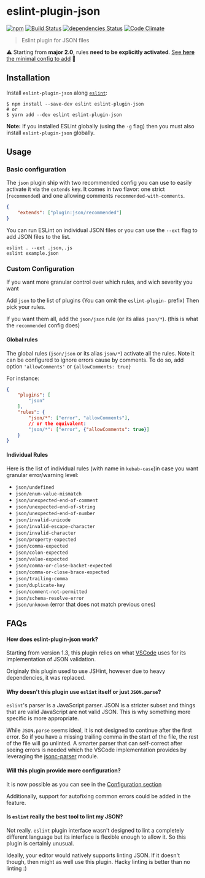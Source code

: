 # eslint-plugin-json

[![npm](https://img.shields.io/npm/v/eslint-plugin-json.svg)](https://www.npmjs.com/package/eslint-plugin-json)
[![Build Status](https://github.com/azeemba/eslint-plugin-actions/actions/workflows/node.js.yml/badge.svg)](https://github.com/azeemba/eslint-plugin-json/actions)
[![dependencies Status](https://david-dm.org/azeemba/eslint-plugin-json/master/status.svg)](https://david-dm.org/adrieankhisbe/eslint-plugin-json/master)
[![Code Climate](https://codeclimate.com/github/azeemba/eslint-plugin-json/badges/gpa.svg)](https://codeclimate.com/github/azeemba/eslint-plugin-json)

> Eslint plugin for JSON files

:warning: Starting from **major 2.0**, rules **need to be explicitly activated**.
[See **here** the minimal config to add](#basic-configuration) :rotating_light:

## Installation

Install `eslint-plugin-json` along [`eslint`](http://eslint.org):

```shell
$ npm install --save-dev eslint eslint-plugin-json
# or
$ yarn add --dev eslint eslint-plugin-json
```

**Note:** If you installed ESLint globally (using the `-g` flag) then you must also install `eslint-plugin-json` globally.

## Usage

### Basic configuration

The `json` plugin ship with two recommended config you can use to easily activate it via the `extends` key.
It comes in two flavor: one strict (`recommended`) and one allowing comments `recommended-with-comments`.


```json
{
    "extends": ["plugin:json/recommended"]
}
```

You can run ESLint on individual JSON files or you can use the `--ext` flag to add JSON files to the list.

```
eslint . --ext .json,.js
eslint example.json
```

### Custom Configuration

If you want more granular control over which rules, and wich severity you want

Add `json` to the list of plugins (You can omit the `eslint-plugin-` prefix)
Then pick your rules.

If you want them all, add the `json/json` rule (or its alias `json/*`). (this is what the `recommended` config does)

#### Global rules
The global rules (`json/json` or its alias `json/*`) activate all the rules.
Note it can be configured to ignore errors cause by comments.
To do so, add option `'allowComments'` or `{allowComments: true}`

For instance:
```json
{
    "plugins": [
        "json"
    ],
    "rules": {
        "json/*": ["error", "allowComments"],
        // or the equivalent:
        "json/*": ["error", {"allowComments": true}]
    }
}
```

#### Individual Rules
Here is the list of individual rules (with name in `kebab-case`)in case you want granular error/warning level:
- `json/undefined`
- `json/enum-value-mismatch`
- `json/unexpected-end-of-comment`
- `json/unexpected-end-of-string`
- `json/unexpected-end-of-number`
- `json/invalid-unicode`
- `json/invalid-escape-character`
- `json/invalid-character`
- `json/property-expected`
- `json/comma-expected`
- `json/colon-expected`
- `json/value-expected`
- `json/comma-or-close-backet-expected`
- `json/comma-or-close-brace-expected`
- `json/trailing-comma`
- `json/duplicate-key`
- `json/comment-not-permitted`
- `json/schema-resolve-error`
- `json/unknown` (error that does not match previous ones)

## FAQs


#### How does eslint-plugin-json work?

Starting from version 1.3, this plugin relies on what [VSCode](https://github.com/Microsoft/vscode-json-languageservice)
uses for its implementation of JSON validation.

Originaly this plugin used to use JSHint, however due to heavy dependencies, it was replaced.

#### Why doesn't this plugin use `eslint` itself or just `JSON.parse`?

`eslint`'s parser is a JavaScript parser. JSON is a stricter subset and things
that are valid JavaScript are not valid JSON. This is why something more specific
is more appropriate.

While `JSON.parse` seems ideal, it is not designed to continue after the first error.
So if you have a missing trailing comma in the start of the file, the rest of the file
will go unlinted. A smarter parser that can self-correct after seeing errors is needed
which the VSCode implementation provides by leveraging the
[jsonc-parser](https://www.npmjs.com/package/jsonc-parser) module.


#### Will this plugin provide more configuration?

It is now possible as you can see in the [Configuration section](#custom-configuration)

Additionally, support for autofixing common errors could be added in the feature.

#### Is `eslint` really the best tool to lint my JSON?

Not really. `eslint` plugin interface wasn't designed to lint a completely different language but
its interface is flexible enough to allow it. So this plugin is certainly unusual.

Ideally, your editor would natively supports linting JSON. If it doesn't though, then might as well
use this plugin. Hacky linting is better than no linting :)
